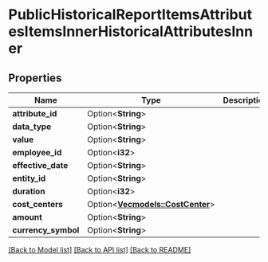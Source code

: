 # PublicHistoricalReportItemsAttributesItemsInnerHistoricalAttributesInner

## Properties

Name | Type | Description | Notes
------------ | ------------- | ------------- | -------------
**attribute_id** | Option<**String**> |  | [optional]
**data_type** | Option<**String**> |  | [optional]
**value** | Option<**String**> |  | [optional]
**employee_id** | Option<**i32**> |  | [optional]
**effective_date** | Option<**String**> |  | [optional]
**entity_id** | Option<**String**> |  | [optional]
**duration** | Option<**i32**> |  | [optional]
**cost_centers** | Option<[**Vec<models::CostCenter>**](CostCenter.md)> |  | [optional]
**amount** | Option<**String**> |  | [optional]
**currency_symbol** | Option<**String**> |  | [optional]

[[Back to Model list]](../README.md#documentation-for-models) [[Back to API list]](../README.md#documentation-for-api-endpoints) [[Back to README]](../README.md)


